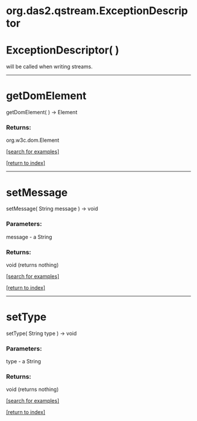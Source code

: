 # org.das2.qstream.ExceptionDescriptor



# ExceptionDescriptor( )
will be called when writing streams.

***
<a name="getDomElement"></a>
# getDomElement
getDomElement(  ) &rarr; Element



### Returns:
org.w3c.dom.Element


<a href="https://github.com/autoplot/dev/search?q=getDomElement&unscoped_q=getDomElement">[search for examples]</a>

<a href="https://github.com/autoplot/documentation/blob/master/javadoc/index-all.md">[return to index]</a>

***
<a name="setMessage"></a>
# setMessage
setMessage( String message ) &rarr; void



### Parameters:
message - a String

### Returns:
void (returns nothing)


<a href="https://github.com/autoplot/dev/search?q=setMessage&unscoped_q=setMessage">[search for examples]</a>

<a href="https://github.com/autoplot/documentation/blob/master/javadoc/index-all.md">[return to index]</a>

***
<a name="setType"></a>
# setType
setType( String type ) &rarr; void



### Parameters:
type - a String

### Returns:
void (returns nothing)


<a href="https://github.com/autoplot/dev/search?q=setType&unscoped_q=setType">[search for examples]</a>

<a href="https://github.com/autoplot/documentation/blob/master/javadoc/index-all.md">[return to index]</a>

